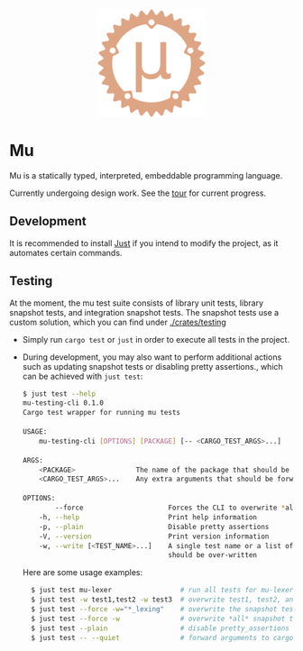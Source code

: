 <p align="center">
  <img
    alt="The greek lowercase letter mu inside of a gear shape"
    src="./assets/logo.svg"
    height="192px"
  >
</p>

# Mu

Mu is a statically typed, interpreted, embeddable programming language.

Currently undergoing design work. See the [tour](./tour.md) for current progress.


## Development
It is recommended to install [Just](https://github.com/casey/just) if you intend to modify the project, as it automates certain commands.

## Testing
At the moment, the mu test suite consists of library unit tests, library snapshot tests, and integration snapshot tests. The snapshot tests use a custom solution, which you can find under [./crates/testing](./crates/testing/README.md)

* Simply run `cargo test` or `just` in order to execute all tests in the project. 

* During development, you may also want to perform additional actions such as updating snapshot tests or disabling pretty assertions., which can be achieved with `just test`:

    ```bash
    $ just test --help
    mu-testing-cli 0.1.0
    Cargo test wrapper for running mu tests
    
    USAGE:
        mu-testing-cli [OPTIONS] [PACKAGE] [-- <CARGO_TEST_ARGS>...]
    
    ARGS:
        <PACKAGE>               The name of the package that should be tested
        <CARGO_TEST_ARGS>...    Any extra arguments that should be forwarded to `cargo test`
    
    OPTIONS:
            --force                     Forces the CLI to overwrite *all* snapshots
        -h, --help                      Print help information
        -p, --plain                     Disable pretty assertions
        -V, --version                   Print version information
        -w, --write [<TEST_NAME>...]    A single test name or a list of comma separated test names that
                                        should be over-written
    ```

    Here are some usage examples:
    ```bash
      $ just test mu-lexer                 # run all tests for mu-lexer
      $ just test -w test1,test2 -w test3  # overwrite test1, test2, and test3
      $ just test --force -w="*_lexing"    # overwrite the snapshot tests that end with _lexing
      $ just test --force -w               # overwrite *all* snapshot tests
      $ just test --plain                  # disable pretty_assertions
      $ just test -- --quiet               # forward arguments to cargo test, in this case it's --quiet
    ```
